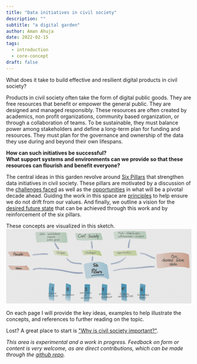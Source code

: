 ```yaml
---
title: "Data initiatives in civil society"
description: ""
subtitle: "a digital garden"
author: Aman Ahuja
date: 2022-02-15
tags: 
  - introduction
  - core-concept
draft: false
---
```


What does it take to build effective and resilient digital products in civil society?

Products in civil society often take the form of digital public goods. They are free resources that benefit or empower the general public. They are designed and managed responsibly. These resources are often created by academics, non profit organizations, community based organization, or through a collaboration of teams. To be sustainable, they must balance power among stakeholders and define a long-term plan for funding and resources. They must plan for the governance and ownership of the data they use during and beyond their own lifespans.

**How can such initiatives be successful?**<br>
**What support systems and environments can we provide so that these resources can flourish and benefit everyone?**

The central ideas in this garden revolve around [Six Pillars](pillars-of-capacity.md) that strengthen data initiatives in civil society. These pillars are motivated by a discussion of the [challenges faced](challenges.md) as well as the [opportunities](opportunities.md) in what will be a pivotal decade ahead. Guiding the work in this space are [principles](principles.md) to help ensure we do not drift from our values. And finally, we outline a vision for the [desired future state](desired_future_state.md) that can be achieved through this work and by reinforcement of the six pillars.

These concepts are visualized in this sketch. 
<img src="images/dpcs_website_quartz_graph.jpg" title="Overview sketch of content" alt="Overview sketch of content" width="800">

On each page I will provide the key ideas, examples to help illustrate the concepts, and references to further reading on the topic.

Lost? A great place to start is ["Why is civil society important?"](why-is-civil-society-important.md).

*This area is experimental and a work in progress. Feedback on form or content is very welcome, as are direct contributions, which can be made through the [github repo](https://github.com/amanahuja/civil-society-garden/).*

